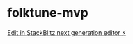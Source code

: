 # folktune-mvp

[Edit in StackBlitz next generation editor ⚡️](https://stackblitz.com/~/github.com/Z333Q/folktune-mvp)